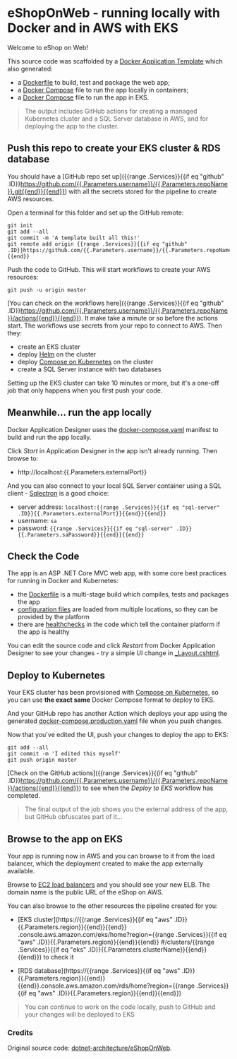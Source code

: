 # eShopOnWeb - running locally with Docker and in AWS with EKS

Welcome to eShop on Web!

This source code was scaffolded by a [Docker Application Template](https://github.com/sixeyed/eshoponweb-template) which also generated:

- a [Dockerfile](./src/Web/Dockerfile) to build, test and package the web app;
- a [Docker Compose](../docker-compose.yaml) file to run the app locally in containers;
- a [Docker Compose](../docker-compose.production.yaml) file to run the app in EKS.

> The output includes GitHub actions for creating a managed Kubernetes cluster and a SQL Server database in AWS, and for deploying the app to the cluster.

## Push this repo to create your EKS cluster & RDS database

You should have a [GitHub repo set up]({{range .Services}}{{if eq "github" .ID}}https://github.com/{{.Parameters.username}}/{{.Parameters.repoName}}.git{{end}}{{end}}) with all the secrets stored for the pipeline to create AWS resources.

Open a terminal for this folder and set up the GitHub remote:

```
git init
git add --all
git commit -m 'A template built all this!'
git remote add origin {{range .Services}}{{if eq "github" .ID}}https://github.com/{{.Parameters.username}}/{{.Parameters.repoName}}.git{{end}}{{end}}
```

Push the code to GitHub. This will start workflows to create your AWS resources:

```
git push -u origin master
```

[You can check on the workflows here]({{range .Services}}{{if eq "github" .ID}}https://github.com/{{.Parameters.username}}/{{.Parameters.repoName}}/actions{{end}}{{end}}). It make take a minute or so before the actions start. The workflows use secrets from your repo to connect to AWS. Then they:

- create an EKS cluster
- deploy [Helm](https://helm.sh) on the cluster
- deploy [Compose on Kubernetes](https://github.com/docker/compose-on-kubernetes) on the cluster
- create a SQL Server instance with two databases

Setting up the EKS cluster can take 10 minutes or more, but it's a one-off job that only happens when you first push your code.

## Meanwhile... run the app locally

Docker Application Designer uses the [docker-compose.yaml](../docker-compose.yaml) manifest to build and run the app locally.

Click _Start_ in Application Designer in the app isn't already running. Then browse to:

- http://localhost:{{.Parameters.externalPort}}

And you can also connect to your local SQL Server container using a SQL client - [Sqlectron](https://sqlectron.github.io) is a good choice:

- server address: `localhost:{{range .Services}}{{if eq "sql-server" .ID}}{{.Parameters.externalPort}}{{end}}{{end}}`
- username: `sa`
- password: `{{range .Services}}{{if eq "sql-server" .ID}}{{.Parameters.saPassword}}{{end}}{{end}}`

## Check the Code

The app is an ASP .NET Core MVC web app, with some core best practices for running in Docker and Kubernetes:

- the [Dockerfile](./src/Web/Dockerfile) is a multi-stage build which compiles, tests and packages the app
- [configuration files](./src/Web/Program.cs) are loaded from multiple locations, so they can be provided by the platform
- there are [healthchecks](./src/Web/HealthChecks/ApiHealthCheck.cs) in the code which tell the container platform if the app is healthy

You can edit the source code and click _Restart_ from Docker Application Designer to see your changes - try a simple UI change in [\_Layout.cshtml](./src/Web/Views/Shared/_Layout.cshtml).

## Deploy to Kubernetes

Your EKS cluster has been provisioned with [Compose on Kubernetes](https://github.com/docker/compose-on-kubernetes), so you can use **the exact same** Docker Compose format to deploy to EKS.

And your GitHub repo has another Action which deploys your app using the generated [docker-compose.production.yaml](../docker-compose.production.yaml) file when you push changes.

Now that you've edited the UI, push your changes to deploy the app to EKS:

```
git add --all
git commit -m 'I edited this myself'
git push origin master
```

[Check on the GitHub actions]({{range .Services}}{{if eq "github" .ID}}https://github.com/{{.Parameters.username}}/{{.Parameters.repoName}}/actions{{end}}{{end}}) to see when the _Deploy to EKS_ workflow has completed.

> The final output of the job shows you the external address of the app, but GitHub obfuscates part of it...

## Browse to the app on EKS

Your app is running now in AWS and you can browse to it from the load balancer, which the deployment created to make the app externally available.

Browse to [EC2 load balancers](https://eu-west-2.console.aws.amazon.com/ec2/v2/home?region=eu-west-2#LoadBalancers:sort=loadBalancerName) and you should see your new ELB. The domain name is the public URL of the eShop on AWS.

You can also browse to the other resources the pipeline created for you:

- [EKS cluster](https://{{range .Services}}{{if eq "aws" .ID}}{{.Parameters.region}}{{end}}{{end}} .console.aws.amazon.com/eks/home?region={{range .Services}}{{if eq "aws" .ID}}{{.Parameters.region}}{{end}}{{end}} #/clusters/{{range .Services}}{{if eq "eks" .ID}}{{.Parameters.clusterName}}{{end}}{{end}}) to check it

- [RDS database](https://{{range .Services}}{{if eq "aws" .ID}}{{.Parameters.region}}{{end}}{{end}}.console.aws.amazon.com/rds/home?region={{range .Services}}{{if eq "aws" .ID}}{{.Parameters.region}}{{end}}{{end}})

> You can continue to work on the code locally, push to GitHub and your changes will be deployed to EKS

### Credits

Original source code: [dotnet-architecture/eShopOnWeb](https://github.com/dotnet-architecture/eShopOnWeb).
